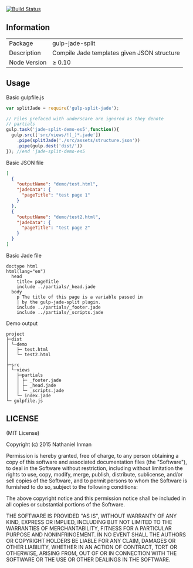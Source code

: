 [![Build Status](https://travis-ci.org/NathanielInman/gulp-jade-split.png?branch=master)](https://travis-ci.org/NathanielInman/gulp-jade-split)

## Information

<table>
<tr>
<td>Package</td><td>gulp-jade-split</td>
</tr>
<tr>
<td>Description</td>
<td>Compile Jade templates given JSON structure</td>
</tr>
<tr>
<td>Node Version</td>
<td>≥ 0.10</td>
</tr>
</table>

## Usage

Basic gulpfile.js
```javascript
var splitJade = require('gulp-split-jade');

// Files prefaced with underscare are ignored as they denote
// partials
gulp.task('jade-split-demo-es5',function(){
  gulp.src(['src/views/!(_)*.jade'])
    .pipe(splitJade('./src/assets/structure.json'))
    .pipe(gulp.dest('dist/'))
}); //end 'jade-split-demo-es5
```

Basic JSON file
```json
[
  {
    "outputName": "demo/test.html",
    "jadeData": {
      "pageTitle": "test page 1"
    }
  },
  {
    "outputName": "demo/test2.html",
    "jadeData": {
      "pageTitle": "test page 2"
    }
  }
]
```

Basic Jade file
```jade
doctype html
html(lang="en")
  head
    title= pageTitle
    include ../partials/_head.jade
  body
    p The title of this page is a variable passed in
    | by the gulp-jade-split plugin.
    include ../partials/_footer.jade
    include ../partials/_scripts.jade
```

Demo output
```
project
├─dist
│ └─demo
│   ├─ test.html
│   └─ test2.html
│
├─src
│ └─views
│   ├─partials
│   │ ├─ _footer.jade
│   │ ├─ _head.jade
│   │ └─ _scripts.jade
│   └─ index.jade
└─ gulpfile.js
```
## LICENSE

(MIT License)

Copyright (c) 2015 Nathaniel Inman

Permission is hereby granted, free of charge, to any person obtaining
a copy of this software and associated documentation files (the
"Software"), to deal in the Software without restriction, including
without limitation the rights to use, copy, modify, merge, publish,
distribute, sublicense, and/or sell copies of the Software, and to
permit persons to whom the Software is furnished to do so, subject to
the following conditions:

The above copyright notice and this permission notice shall be
included in all copies or substantial portions of the Software.

THE SOFTWARE IS PROVIDED "AS IS", WITHOUT WARRANTY OF ANY KIND,
EXPRESS OR IMPLIED, INCLUDING BUT NOT LIMITED TO THE WARRANTIES OF
MERCHANTABILITY, FITNESS FOR A PARTICULAR PURPOSE AND
NONINFRINGEMENT. IN NO EVENT SHALL THE AUTHORS OR COPYRIGHT HOLDERS BE
LIABLE FOR ANY CLAIM, DAMAGES OR OTHER LIABILITY, WHETHER IN AN ACTION
OF CONTRACT, TORT OR OTHERWISE, ARISING FROM, OUT OF OR IN CONNECTION
WITH THE SOFTWARE OR THE USE OR OTHER DEALINGS IN THE SOFTWARE.

